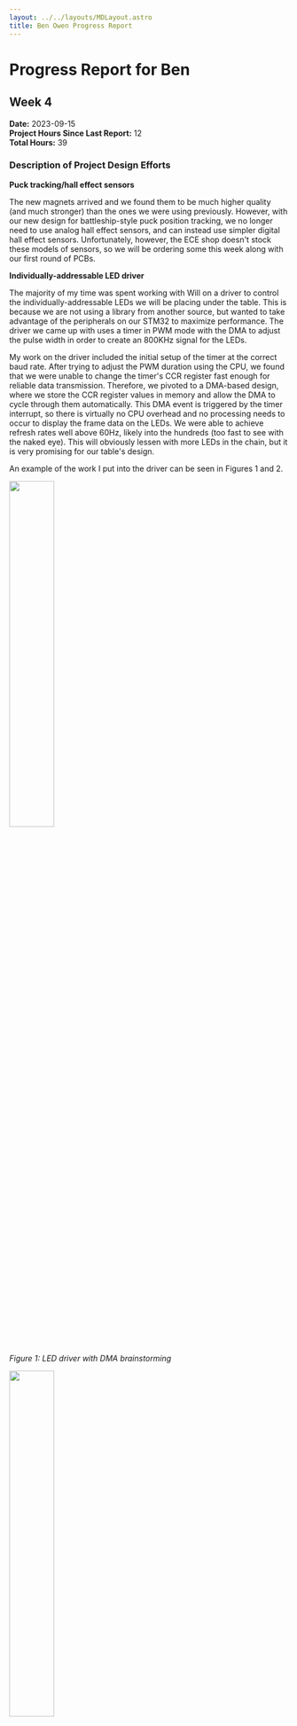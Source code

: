 ```yaml
---
layout: ../../layouts/MDLayout.astro
title: Ben Owen Progress Report
---
```


# Progress Report for Ben

## Week 4

**Date:** 2023-09-15 \
**Project Hours Since Last Report:** 12 \
**Total Hours:** 39

### Description of Project Design Efforts

**Puck tracking/hall effect sensors**

The new magnets arrived and we found them to be much higher quality (and much stronger) than the ones we were using previously.  However, with our new design for battleship-style puck position tracking, we no longer need to use analog hall effect sensors, and can instead use simpler digital hall effect sensors.  Unfortunately, however, the ECE shop doesn't stock these models of sensors, so we will be ordering some this week along with our first round of PCBs.

**Individually-addressable LED driver**

The majority of my time was spent working with Will on a driver to control the individually-addressable LEDs we will be placing under the table.  This is because we are not using a library from another source, but wanted to take advantage of the peripherals on our STM32 to maximize performance.  The driver we came up with uses a timer in PWM mode with the DMA to adjust the pulse width in order to create an 800KHz signal for the LEDs.

My work on the driver included the initial setup of the timer at the correct baud rate.  After trying to adjust the PWM duration using the CPU, we found that we were unable to change the timer's CCR register fast enough for reliable data transmission.  Therefore, we pivoted to a DMA-based design, where we store the CCR register values in memory and allow the DMA to cycle through them automatically.  This DMA event is triggered by the timer interrupt, so there is virtually no CPU overhead and no processing needs to occur to display the frame data on the LEDs.  We were able to achieve refresh rates well above 60Hz, likely into the hundreds (too fast to see with the naked eye).  This will obviously lessen with more LEDs in the chain, but it is very promising for our table's design.

An example of the work I put into the driver can be seen in Figures 1 and 2.

<img src="/477grp5/team/ben/week4-led-dma-brainstorming.jpg" width="40%">

_Figure 1: LED driver with DMA brainstorming_

<img src="/477grp5/team/ben/week4-led-driver-demo.jpg" width="40%">

_Figure 2: LED driver demonstration (cycles between RGB spectrum)_

**Microcontroller research and part selection**

Our team met for around 3-4 hours on Thursday to try to finalize which microcontroller we wanted to order and implement for our first round of PCBs.  After a long discussion, we decided on the [STM32U585](https://www.st.com/en/microcontrollers-microprocessors/stm32u575-585.html) series, which falls in their "ultra-low power" family of microcontrollers.  Although power isn't the biggest concern on this project, this particular microcontroller offers a relatively fast clock speed of 160MHz, as well as a large ROM size of 2MB.

This microcontroller comes in a LQFP100 package, which will be relatively easy to solder and has just enough I/O for our application.  We determined in our meeting that we need 68 I/O pins, and this microcontroller offers 82.  We also consider other families of STM32, such as the F7 and H5 series, but we found that they were either too expensive, too large, or otherwise unnecessary for the scale of our project.  The U5 family is a good balance of the performance characteristics we need for our project.

**Microcontroller pin determination**

After deciding on a microcontroller, I spent some time creating a document where we can start to assign pins on the microcontroller to peripherals in our project.  This is going to be a time-consuming process, and this is after the hours we already spend transposing the information from the datasheet to a spreadsheet for our own use.  So far, I spent time going through each pins' alternate functions and additional functionality and marked anything of interest, such as timer channels, SPI channels, oscillator inputs/outputs, etc.  I also marked pins that we will leave open, such as the BOOT0 pins to force bootloader booting, the SWD debugging pins, and the reset button pin.  An image from this document can be seen in Figure 3.

<img src="/477grp5/team/ben/uc-pin-descriptions-week4.png" width="40%">

_Figure 3: Some of the microcontroller pin descriptions_

### Next steps

**PCB Design**

PCB design is the primary thing I will be working on this week, as we want to get these in hand as soon as possible.  Furthermore, we aren't able to test our final components since they are all SMD, so we need a board to mount them to for further testing.

- Trevor and I will continue determining pin selections for our microcontroller and laying this design out on our first round of PCBs
- Current master PCB parts to be implemented:
	- STM32U585 footprint with SWD programming header
	- Buck converter to power STM32 from a 5VDC source
	- Connections to OLED displays, hall effect sensors, and LEDs
- Current sensor PCB parts to be implemented:
	- SMD hall effect sensor (likely TI TMAG series) footprints in 2x2 grid per PCB
	- LED footprints next to hall effect sensors, also in a 2x2 grid
	- Footprints for digital logic gates to convert to row/column position data for the microcontroller
	- Connection to the master/other sensor PCBs to daisy chain the signals along the boards

---

## Week 3

**Date:** 2023-09-08 \
**Project Hours Since Last Report:** 15 \
**Total Hours:** 27

### Description of Project Design Efforts

**Puck tracking**

I spent a lot of my time brainstorming with Trevor various ways to enhance our multiplexing of the 512 estimated hall effect sensors we will be implementing.  Our first solution involved having a dedicated STM32 on each "row" of PCBs to interface with only the hall effect sensors in its row.  These microcontrollers would then report back to the master microcontroller the status of its hall sensors, where this data would be aggregated and any game-state related steps could be taken.  However, this solution involves over 16 total microcontrollers, which is complex and expensive.

We then thought of using an op-amp/comparator circuit to convert the analog values to digital on each PCB, and then simply multiplex the hall sensors using analog electronics.  This would be simpler to implement, but the amount of routing would make this infeasible.  Either each row would have to be connected differently, or all 512 signals would have to converge at a single PCB, making routing virtually impossible.  However, during the brainstorming for this idea, we came up with our likely path forward.

After drawing out a grid of hall effect sensors, we realized that by simply ORing together each row and column of sensors, we could obtain the given row and columns of active hall sensors, allowing us to pinpoint the puck's location with little overhead.  In terms of I/O, we only needed (total number of rows) + (total number of columns) GPIO pins; in our current design, this number totals to 48 pins.  Furthermore, there are no communication protocols adding delay, and the PCB routing becomes identical for every single PCB (excluding the master) with no additional microcontrollers.  I plan to flesh this idea out on a breadboard this weekend/into next week to prove feasibility.

An example of this design can be seen in Figure 1:

<img src="/477grp5/team/ben/battleship-hall-positioning.jpg" width="40%">

_Figure 1: "Battleship" hall effect position demonstration_

**Magnet research and part selection**

The other topic Trevor and I met about was determining which magnets we wanted to procure to continue testing.  We did a lot of background research and learn about different magnet grades.  It appears that the current "top grade" of consumer magnets is N52, where the N stands for neodymium and the 52 refers to a complex equation relating to its field strength.  Common magnets are typically N35 or possibly N42, so obtaining higher-grade magnets should improve our magnetic field.

The magnet supplier we ordered magnets from, [K&J Magnetics, Inc.](https://www.kjmagnetics.com/), lists many technical resources with many of their magnets.  We originally were leaning towards purchasing small cylinder magnets such as this [D12-N52](https://www.kjmagnetics.com/proddetail.asp?prod=D12-N52) model, as the surface field was listed as 7179 Gauss, higher than many larger disc magnets.  However, this comes at the expense of pull force, which at the time, we didn't believe was as important as field strength.  After looking at disc magnets, such as this [DX02-N52](https://www.kjmagnetics.com/proddetail.asp?prod=DX02-N52), we noticed that although the surface field was lower, it was more concentrated around the edges, and was in fact much stronger than the cylinder magnets.

We continued to do research, and eventually found [this page discussing how the surface fields are measured](https://www.kjmagnetics.com/blog.asp?p=measuring-magnets).  Reading this revealed that the magnets are measured at the center along the axis of the magnetic field.  Since the field is concentrated near the edges of the disc, this leads to much higher readings for cylinders, even if they are actually weaker in practice than discs.  This led us to choose the disc magnets to continue our testing in future weeks.

Figures 2 and 3 contain a comparison of the cylinder and disc magnetic fields:

|<img src="/477grp5/team/ben/cylinder-magnet-field.png" width="80%">|<img src="/477grp5/team/ben/disc-magnet-field.png" width="80%">|
|:---:|:---:|
|_Figure 2: Magnetic field drawings for a cylinder magnet provided by K&J Magnetics, Inc._|_Figure 3: Magnetic field drawings for a disc magnet provided by K&J Magnetics, Inc._|

**LDR goal detection**

My primary goal was to determine a reliable way to detect a goal from the air hockey puck.  I originally was testing IR circuits, using an IR LED and IR photodiode, but found detection complicated and unreliable.  After some thought, I decided to try a simpler LED + LDR combination, using analog circuity to convert these readings to a "digital" on/off signal.

I eventually made a comparator circuit using a reference voltage (created with a voltage divider), and a second voltage divider combining the LDR and a variable resistor (in my case, half of a potentiometer).  This combination was hooked up to an indicator LED to easily observe the output.  After some tuning, this method was shown to be very reliable and easy to adjust the threshold of on/off if needed.  These factors led to this design becoming the primary way we will pursue goal detection.  Additionally, because of the circuit's low cost, we can implement 2 on each goal to add reliability in the event that one of the LDRs doesn't trigger or something breaks over the life of the table.

A picture of the breadboard containing this circuit can be seen in Figure 3:

<img src="/477grp5/team/ben/ldr-goal-detection-breadboard.jpg" width="40%">

_Figure 4: Image of breadboard LDR goal detection circuit_

A schematic representation of the circuit can be seen in Figure 4:

<img src="/477grp5/team/ben/ldr-goal-detection-schematic.png" width="40%">

_Figure 5: "Battleship" hall effect position demonstration_

### Next steps

**Puck tracking**

- I will build a 2x2 (or larger) hall effect grid on a breadboard and connect using the digital logic mentioned earlier
- Trevor and I will test the new magnets when they arrive to try to determine the desired air gap for our table
	- Once this is completed, we will likely need to construct a miniature version of the table to continue testing the hall sensor system

**Magnet research and part selection**

- If testing goes well with the parts that are on order, nothing more needs to be done
	- Current testing includes center magnet positioning and a ring of magnets on the puck closer to the edge
- If testing does not go well, we may reconsider the magnet layout on the puck and/or the magnet type

**LDR goal detection**

- I will work with Trevor and his comparator-focused design to finalize this circuit, including redundancy and potentially testing the digital interrupt with our STM32

**LED interfacing**

- Most of my time will likely be spent here; I will be helping Will with LED communication
- He currently has implemented a basic timer serial interface, but we will need to implement DMA for optimization at higher refresh rates

**PCB design**

- I will be working with Trevor to put together the first round of PCBs to order
- PCBs will contain:
	- LED footprints and wiring
	- Hall effect sensor footprints and wiring
	- Analog/digital logic IC footprints and wiring
	- Connectors/pads to connect PCBs to each other for larger testing
	- (Potentially) an STM32 footprint to test with embedded STM32 soldering and programming without a Nucleo development board

**Project description and PSDRs**

- As I get more testing and feedback from other group members, I will be helping revise these to get them finalized as soon as possible and update the website


---

## Week 1 & 2

**Date:** 2023-09-01 \
**Total Hours:** 12

### Description of Project Design Efforts

I spent most of these two weeks doing background research and helping complete team tasks relating to the project. Most of my expertise relates to my past embedded experience, so I have been using most of this time to brainstorm potential solutions to the numerous engineering challenges and helping define constraints for our finished project.

#### Background research

Most of the background research I did over these first two weeks related to feasibility analysis for various components. Due to the scale and complexity of our table, I investigated different possible solutions for puck tracking, communication, and LED manipulation. I analyzed prices and datasheets for various sensors, checked what parts we could potentially obtain for free using the ECE shop catalog, and brainstormed a few solutions for high speed communication of dozens of microcontrollers. Heading into the next few weeks, this research will be tested for real-world feasibility.

##### STM/STM communication

My primary research was trying to find which STM32 models would support our worst-case situation: one STM32 for each daughterboard PCB. Our master STM32 would need to be high speed and have lots of communication peripherals and I/O pins. After lots of evaluation, I found the STM32F446RE, which is both in stock and cheap. It can run at high speeds of up to 180MHz, but more importantly, has lots of onboard protocols, including quad SPI and up to 114 I/O, though we will have less available to avoid the BGA packaged version.

Another microcontroller we may explore is one of the lines with OCTOSPI. This would allow us to communicate with all of the rows at the same time. However, for potential expandability of our table, this doesn't solve the overarching problem.

#### Team Meetings

Our team held a few meetings to work on the team assignments. These meetings were mostly used to outline each member's responsibility and split the work according to our strengths, but we also brainstormed ideas for our tables. Much of the time spent in these meetings is described in the other two sections for this week's progress report.

#### Team Assignments

The first two weeks had both the revised initial project proposal, final project proposal, and the function specifications due. I spent a lot of time revising our initial proposal, primarily researching and decsribing a more relevant existing product to include in our market research section of the document. For the final project proposal, I primarily helped with the initial budget estimation, using hypothetical parts and current market pricing to create a rough price estimate for our project.

#### Brainstorming PDF

Notes from my brainstorming and diagrams about my communication brainstorming can be found at this link: [Brainstorming PDF](/477grp5/team/ben/ben-brainstorming-20230901.pdf).
